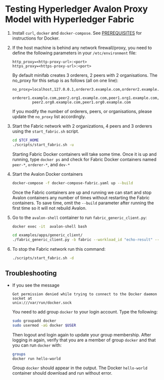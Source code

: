 <!--
Licensed under Creative Commons Attribution 4.0 International License
https://creativecommons.org/licenses/by/4.0/
-->

# Testing Hyperledger Avalon Proxy Model with Hyperledger Fabric

1.  Install ``curl``, ``docker`` and ``docker-compose``.
    See [PREREQUISITES](../PREREQUISITES.md#docker) for instructions for Docker.

2.  If the host machine is behind any network firewall/proxy, you need to
    define the following parameters in your `/etc/environment` file:
    ```
    http_proxy=<http-proxy-url>:<port>
    https_proxy=<https-proxy-url>:<port>
    ```
    
    By default minifab creates 3 orderers, 2 peers with 2 organisations. The
    no_proxy for this setup is as follows (all on one line):
    ```
    no_proxy=localhost,127.0.0.1,orderer3.example.com,orderer2.example.com,
             orderer1.example.com,peer2.org1.example.com,peer1.org1.example.com,
             peer2.org0.example.com,peer1.org0.example.com
    ```
    
    If you modify the number of orderers, peers, or organisations, please update
    the `no_proxy` list accordingly.

3.  Start the Fabric network with 2 organizations, 4 peers and 3 orderers
    using the `start_fabric.sh` script.
    ```bash
    cd $TCF_HOME
    ./scripts/start_fabric.sh -u
    ```
    Starting Fabric Docker containers will take some time.
    Once it is up and running, type
    `docker ps`
    and check for Fabric Docker containers named
    `peer-*`, `orderer-*`, and `dev-*`

4.  Start the Avalon Docker containers

    ```bash
    docker-compose -f docker-compose-fabric.yaml up --build
    ```

    Once the Fabric containers are up and running we can start and stop Avalon
    containers any number of times without restarting the Fabric containers.
    To save time, omit the ``--build`` parameter after running the first time
    so it will not rebuild Avalon.

5.  Go to the `avalon-shell` container to run `fabric_generic_client.py`:
    ```bash
    docker exec -it  avalon-shell bash

    cd examples/apps/generic_client/
    ./fabric_generic_client.py -b fabric --workload_id "echo-result" --in_data "Hello"
    ```

6. To stop the Fabric network run this command:
    ```bash
    ./scripts/start_fabric.sh -d
    ```

## <a name="troubleshooting"></a>Troubleshooting
- If you see the message

  ```
  Got permission denied while trying to connect to the Docker daemon socket at
  unix:///var/run/docker.sock
  ```

  You need to add group `docker` to your login account.
  Type the following:

  ```bash
  sudo groupadd docker
  sudo usermod -aG docker $USER
   ```

  Then logout and login again to update your group membership.
  After logging in again, verify that you are a member of group `docker`
  and that you can run `docker` with:

  ```bash
  groups
  docker run hello-world
  ```

  Group `docker` should appear in the output.
  The Docker `hello-world` container should download and run without error.
